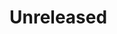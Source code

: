 <!-- We follow the Keep a Changelog standard https://keepachangelog.com/en/1.0.0/ -->

# Unreleased
